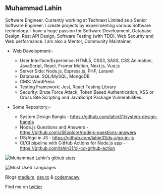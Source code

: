 ## Muhammad Lahin

Software Engineer. Currently working at Technext Limited as a Senior Software Engineer. I create projects by experimenting various Software technology. I have a huge passion for Software Development, Database Design, Rest API Design, Software Testing (with TDD), Web Security and Web performance. I am also a Mentor, Community Maintainer.

* Web Development:-
    * User Interface/Experience: HTML5, CSS3, SASS, CSS Animation, JavaScript, React, Framer Motion, Next.js, Vue.js
    * Server Side: Node.js, Express.js, PHP, Laravel
    * Database: SQL/MySQL, MongoDB
    * CMS: WordPress
    * Testing Framework: Jest, React Testing Library
    * Security: Brute Force Attack, Token Based Authentication, XSS or Cross Site Scripting and JavaScript Package Vulnerabilities.

* Some Repository:-
    * System Design Bangla - https://github.com/lahin31/system-design-bangla
    * Node.js Questions and Answers - https://github.com/JSExplore/nodejs-questions-answers
    * DS/Algo in JS - https://github.com/lahin31/ds-algo-in-js
    * CI/CI pipeline with GitHub Actions for Node.js app - https://github.com/lahin31/ci-cd-github-action

![Muhammad Lahin's github stats](https://github-readme-stats.vercel.app/api?username=lahin31&count_private=true)

![Most Used Languages](https://github-readme-stats.vercel.app/api/top-langs/?username=lahin31&layout=compact)

Blogs [medium](https://medium.com/@lahin31), [dev.to](https://dev.to/lahin31) & [codemacaw](http://codemacaw.com/)

Find me on [twitter](https://twitter.com/lahin31)
